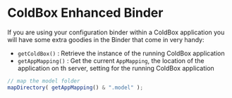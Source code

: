 # ColdBox Enhanced Binder
If you are using your configuration binder within a ColdBox application you will have some extra goodies in the Binder that come in very handy:

* `getColdBox()` : Retrieve the instance of the running ColdBox application
* `getAppMapping()` : Get the current `AppMapping`, the location of the application on th server, setting for the running ColdBox application

```javascript
// map the model folder
mapDirectory( getAppMapping() & ".model" );
```
